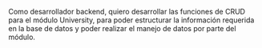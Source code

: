 Como desarrollador backend, quiero desarrollar las funciones de CRUD para el módulo University, para poder estructurar la información requerida en la base de datos y poder realizar el manejo de datos por parte del módulo.